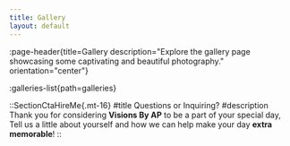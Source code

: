 ```yaml
---
title: Gallery
layout: default
---
```


:page-header{title=Gallery description="Explore the gallery page showcasing some captivating and beautiful photography." orientation="center"}

:galleries-list{path=galleries}

::SectionCtaHireMe{.mt-16}
#title
Questions or Inquiring?
#description
Thank you for considering __Visions By AP__ to be a part of your special day, Tell us a little about yourself and how we can help make your day __extra memorable__!
::
